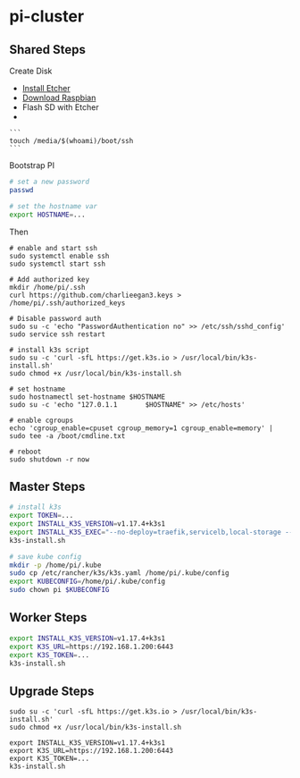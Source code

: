 # pi-cluster

## Shared Steps

Create Disk

* [Install Etcher](https://www.balena.io/etcher)
* [Download Raspbian](https://downloads.raspberrypi.org/raspbian_lite_latest)
* Flash SD with Etcher
*

	```
	touch /media/$(whoami)/boot/ssh
	```

Bootstrap PI

```bash
# set a new password
passwd

# set the hostname var
export HOSTNAME=...
```

Then

```
# enable and start ssh
sudo systemctl enable ssh
sudo systemctl start ssh

# Add authorized key
mkdir /home/pi/.ssh
curl https://github.com/charlieegan3.keys > /home/pi/.ssh/authorized_keys

# Disable password auth
sudo su -c 'echo "PasswordAuthentication no" >> /etc/ssh/sshd_config'
sudo service ssh restart

# install k3s script
sudo su -c 'curl -sfL https://get.k3s.io > /usr/local/bin/k3s-install.sh'
sudo chmod +x /usr/local/bin/k3s-install.sh

# set hostname
sudo hostnamectl set-hostname $HOSTNAME
sudo su -c 'echo "127.0.1.1       $HOSTNAME" >> /etc/hosts'

# enable cgroups
echo 'cgroup_enable=cpuset cgroup_memory=1 cgroup_enable=memory' | sudo tee -a /boot/cmdline.txt

# reboot
sudo shutdown -r now
```

## Master Steps

```bash
# install k3s
export TOKEN=...
export INSTALL_K3S_VERSION=v1.17.4+k3s1
export INSTALL_K3S_EXEC="--no-deploy=traefik,servicelb,local-storage --token=$TOKEN"
k3s-install.sh

# save kube config
mkdir -p /home/pi/.kube
sudo cp /etc/rancher/k3s/k3s.yaml /home/pi/.kube/config
export KUBECONFIG=/home/pi/.kube/config
sudo chown pi $KUBECONFIG
```

## Worker Steps

```bash
export INSTALL_K3S_VERSION=v1.17.4+k3s1
export K3S_URL=https://192.168.1.200:6443
export K3S_TOKEN=...
k3s-install.sh
```

## Upgrade Steps

```
sudo su -c 'curl -sfL https://get.k3s.io > /usr/local/bin/k3s-install.sh'
sudo chmod +x /usr/local/bin/k3s-install.sh

export INSTALL_K3S_VERSION=v1.17.4+k3s1
export K3S_URL=https://192.168.1.200:6443
export K3S_TOKEN=...
k3s-install.sh
```
